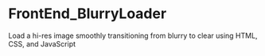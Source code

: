 # FrontEnd_BlurryLoader
Load a hi-res image smoothly transitioning from blurry to clear using HTML, CSS, and JavaScript

